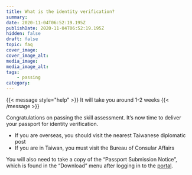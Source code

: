 ```yaml
---
title: What is the identity verification?
summary:
date: 2020-11-04T06:52:19.195Z
publishDate: 2020-11-04T06:52:19.195Z
hidden: false
draft: false
topic: faq
cover_image:
cover_image_alt:
media_image:
media_image_alt:
tags:
    - passing
category:
---
```


{{< message style="help" >}}
It will take you around 1-2 weeks
{{< /message >}}

Congratulations on passing the skill assessment. It’s now time to deliver your passport for identity verification.

- If you are overseas, you should visit the nearest Taiwanese diplomatic post
- If you are in Taiwan, you must visit the Bureau of Consular Affairs

You will also need to take a copy of the “Passport Submission Notice”, which is found in the “Download” menu after logging in to the [portal](https://coa.immigration.gov.tw/coa-frontend/four-in-one/entry/golden-card).